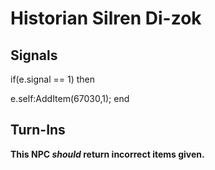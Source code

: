 # Historian Silren Di-zok







## Signals

if(e.signal == 1) then


e.self:AddItem(67030,1);
end



## Turn-Ins



**This NPC *should* return incorrect items given.**





